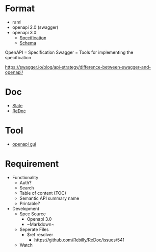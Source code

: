 # Format
- raml
- openapi 2.0 (swagger)
- openapi 3.0
  - [Specification](https://swagger.io/docs/specification/about/)
  - [Schema](https://github.com/OAI/OpenAPI-Specification/blob/master/versions/3.0.2.md#schema)

OpenAPI = Specification
Swagger = Tools for implementing the specification
 
https://swagger.io/blog/api-strategy/difference-between-swagger-and-openapi/

# Doc
- [Slate](https://github.com/lord/slate)
- [ReDoc](https://github.com/Rebilly/ReDoc)

# Tool
- [openapi gui](https://mermade.github.io/openapi-gui/)

# Requirement
- Functionality
  - Auth?
  - Search
  - Table of content (TOC)
  - Semantic API summary name
  - Printable?
- Development
  - Spec Source
    - Openapi 3.0
    - ~Markdown~
  - Seperate Files
    - $ref resolver
      - https://github.com/Rebilly/ReDoc/issues/541
  - Watch
